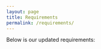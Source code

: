 ```yaml
---
layout: page
title: Requirements
permalink: /requirements/
---
```


Below is our updated requirements:
